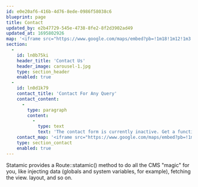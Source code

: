```yaml
---
id: e0e20af6-416b-4d76-8ede-0986f58038c6
blueprint: page
title: Contact
updated_by: e2b47729-545e-4738-8fe2-8f2d3902ad49
updated_at: 1695802926
map: '<iframe src="https://www.google.com/maps/embed?pb=!1m18!1m12!1m3!1d7905.452013233224!2d110.41928339084009!3d-7.818799339677827!2m3!1f0!2f0!3f0!3m2!1i1024!2i768!4f13.1!3m3!1m2!1s0x2e7a57349e183ce1%3A0xc5f84d570e4f7ed0!2sSekarsuli%2C%20Sendangtirto%2C%20Kec.%20Berbah%2C%20Kabupaten%20Sleman%2C%20Daerah%20Istimewa%20Yogyakarta!5e0!3m2!1sid!2sid!4v1694834050326!5m2!1sid!2sid" width="600" height="450" style="border:0;" allowfullscreen="" loading="lazy" referrerpolicy="no-referrer-when-downgrade"></iframe>'
section:
  -
    id: ln0b75ki
    header_title: 'Contact Us'
    header_image: carousel-1.jpg
    type: section_header
    enabled: true
  -
    id: ln0d1k79
    contact_title: 'Contact For Any Query'
    contact_content:
      -
        type: paragraph
        content:
          -
            type: text
            text: 'The contact form is currently inactive. Get a functional and working contact form with Ajax & PHP in a few minutes. Just copy and paste the files, add a little code and you''re done.'
    contact_map: '<iframe src="https://www.google.com/maps/embed?pb=!1m18!1m12!1m3!1d345.6112339585296!2d106.8151271521744!3d-6.12808128491743!2m3!1f0!2f0!3f0!3m2!1i1024!2i768!4f13.1!3m3!1m2!1s0x2e6a1dfd0126ab05%3A0x21ca6c6c00a53678!2sJl.%20Lodan%20Center%20Pintu%20II%20No.13%2C%20RW.2%2C%20Ancol%2C%20Kec.%20Pademangan%2C%20Jkt%20Utara%2C%20Daerah%20Khusus%20Ibukota%20Jakarta%2014430!5e0!3m2!1sid!2sid!4v1695802874565!5m2!1sid!2sid" width="600" height="450" style="border:0;" allowfullscreen="" loading="lazy" referrerpolicy="no-referrer-when-downgrade"></iframe>'
    type: section_contact
    enabled: true
---
```

Statamic provides a Route::statamic() method to do all the CMS "magic" for you, like injecting data (globals and system variables, for example), fetching the view. layout, and so on.
